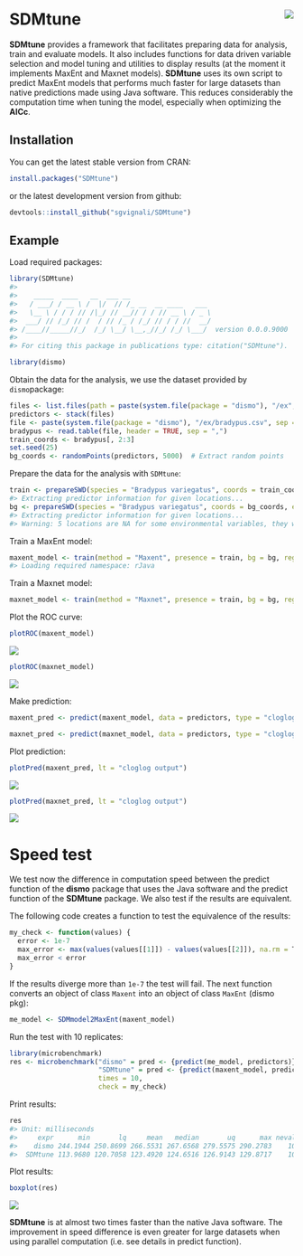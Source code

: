 
<!-- README.md is generated from README.Rmd. Please edit that file -->
SDMtune <img src="logo.png" align="right" />
============================================

**SDMtune** provides a framework that facilitates preparing data for analysis, train and evaluate models. It also includes functions for data driven variable selection and model tuning and utilities to display results (at the moment it implements MaxEnt and Maxnet models). **SDMtune** uses its own script to predict MaxEnt models that performs much faster for large datasets than native predictions made using Java software. This reduces considerably the computation time when tuning the model, especially when optimizing the **AICc**.

Installation
------------

You can get the latest stable version from CRAN:

``` r
install.packages("SDMtune")
```

or the latest development version from github:

``` r
devtools::install_github("sgvignali/SDMtune")
```

Example
-------

Load required packages:

``` r
library(SDMtune)
#> 
#>    _____  ____   __  ___ __
#>   / ___/ / __ \ /  |/  // /_ __  __ ____   ___
#>   \__ \ / / / // /|_/ // __// / / // __ \ / _ \
#>  ___/ // /_/ // /  / // /_ / /_/ // / / //  __/
#> /____//_____//_/  /_/ \__/ \__,_//_/ /_/ \___/  version 0.0.0.9000
#> 
#> For citing this package in publications type: citation("SDMtune").
```

``` r
library(dismo)
```

Obtain the data for the analysis, we use the dataset provided by `dismo`package:

``` r
files <- list.files(path = paste(system.file(package = "dismo"), "/ex", sep = ""), pattern = "grd", full.names = T)
predictors <- stack(files)
file <- paste(system.file(package = "dismo"), "/ex/bradypus.csv", sep = "")
bradypus <- read.table(file, header = TRUE, sep = ",")
train_coords <- bradypus[, 2:3]
set.seed(25)
bg_coords <- randomPoints(predictors, 5000)  # Extract random points
```

Prepare the data for the analysis with `SDMtune`:

``` r
train <- prepareSWD(species = "Bradypus variegatus", coords = train_coords, env = predictors, categoricals = "biome")
#> Extracting predictor information for given locations...
bg <- prepareSWD(species = "Bradypus variegatus", coords = bg_coords, env = predictors, categoricals = "biome")
#> Extracting predictor information for given locations...
#> Warning: 5 locations are NA for some environmental variables, they will be discard!
```

Train a MaxEnt model:

``` r
maxent_model <- train(method = "Maxent", presence = train, bg = bg, reg = 1, fc = "lqph")
#> Loading required namespace: rJava
```

Train a Maxnet model:

``` r
maxnet_model <- train(method = "Maxnet", presence = train, bg = bg, reg = 1, fc = "lqph")
```

Plot the ROC curve:

``` r
plotROC(maxent_model)
```

<img src="docs/reference/figures/README-plot-ROC-curve maxent-1.png" style="display: block; margin: auto;" />

``` r
plotROC(maxnet_model)
```

<img src="docs/reference/figures/README-plot-ROC-curve maxnet-1.png" style="display: block; margin: auto;" />

Make prediction:

``` r
maxent_pred <- predict(maxent_model, data = predictors, type = "cloglog")
```

``` r
maxnet_pred <- predict(maxnet_model, data = predictors, type = "cloglog")
```

Plot prediction:

``` r
plotPred(maxent_pred, lt = "cloglog output")
```

<img src="docs/reference/figures/README-plot-prediction maxent-1.png" style="display: block; margin: auto;" />

``` r
plotPred(maxnet_pred, lt = "cloglog output")
```

<img src="docs/reference/figures/README-plot-prediction maxnet-1.png" style="display: block; margin: auto;" />

Speed test
==========

We test now the difference in computation speed between the predict function of the **dismo** package that uses the Java software and the predict function of the **SDMtune** package. We also test if the results are equivalent.

The following code creates a function to test the equivalence of the results:

``` r
my_check <- function(values) {
  error <- 1e-7 
  max_error <- max(values(values[[1]]) - values(values[[2]]), na.rm = T) 
  max_error < error
}
```

If the results diverge more than `1e-7` the test will fail. The next function converts an object of class `Maxent` into an object of class `MaxEnt` (dismo pkg):

``` r
me_model <- SDMmodel2MaxEnt(maxent_model)
```

Run the test with 10 replicates:

``` r
library(microbenchmark)
res <- microbenchmark("dismo" = pred <- {predict(me_model, predictors)},
                      "SDMtune" = pred <- {predict(maxent_model, predictors, type = "cloglog")},
                      times = 10,
                      check = my_check)
```

Print results:

``` r
res
#> Unit: milliseconds
#>     expr      min       lq     mean   median       uq      max neval
#>    dismo 244.1944 250.8699 266.5531 267.6568 279.5575 290.2783    10
#>  SDMtune 113.9680 120.7058 123.4920 124.6516 126.9143 129.8717    10
```

Plot results:

``` r
boxplot(res)
```

<img src="docs/reference/figures/README-unnamed-chunk-7-1.png" style="display: block; margin: auto;" />

**SDMtune** is at almost two times faster than the native Java software. The improvement in speed difference is even greater for large datasets when using parallel computation (i.e. see details in predict function).
